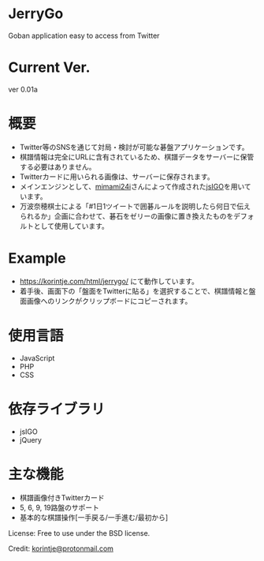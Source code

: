 # JerryGo
Goban application easy to access from Twitter

# Current Ver.
ver 0.01a

# 概要
* Twitter等のSNSを通じて対局・検討が可能な碁盤アプリケーションです。
* 棋譜情報は完全にURLに含有されているため、棋譜データをサーバーに保管する必要はありません。
* Twitterカードに用いられる画像は、サーバーに保存されます。
* メインエンジンとして、[mimami24i](https://github.com/mimami24i)さんによって作成された[jsIGO](https://github.com/mimami24i/jsIGO)を用いています。
* 万波奈穂棋士による「#1日1ツイートで囲碁ルールを説明したら何日で伝えられるか」企画に合わせて、碁石をゼリーの画像に置き換えたものをデフォルトとして使用しています。

# Example
* https://korintje.com/html/jerrygo/ にて動作しています。
* 着手後、画面下の「盤面をTwitterに貼る」を選択することで、棋譜情報と盤面画像へのリンクがクリップボードにコピーされます。

# 使用言語
* JavaScript
* PHP
* CSS

# 依存ライブラリ
* jsIGO
* jQuery

# 主な機能
* 棋譜画像付きTwitterカード
* 5, 6, 9, 19路盤のサポート 
* 基本的な棋譜操作[一手戻る/一手進む/最初から]

License:
  Free to use under the BSD license.

Credit:
  korintje@protonmail.com